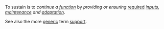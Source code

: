 To sustain is to *continue a [function](https://github.com/gcassel/Modular-Organization-Terminology/blob/master/terms/function.md)* by *providing or ensuring* [required](https://github.com/gcassel/Modular-Organization-Terminology/blob/master/terms/requirement.md) *[inputs](https://github.com/gcassel/Modular-Organization-Terminology/blob/master/terms/input.md), [maintenance](https://github.com/gcassel/Modular-Organization-Terminology/blob/master/terms/maintain.md) and [adaptation](https://github.com/gcassel/Modular-Organization-Terminology/blob/master/terms/adapt.md)*.

See also the more [generic](https://github.com/gcassel/Modular-Organization-Terminology/blob/master/terms/generic.md) term [support](https://github.com/gcassel/Modular-Organization-Terminology/blob/master/terms/support.md).
